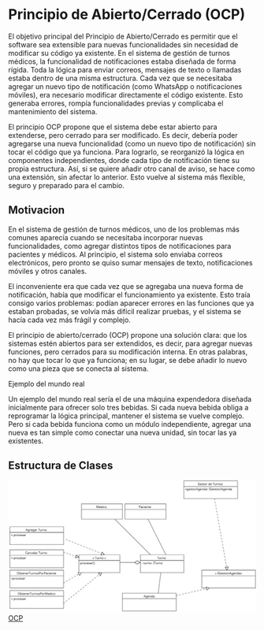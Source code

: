 # Principio de Abierto/Cerrado (OCP)


El objetivo principal del Principio de Abierto/Cerrado es permitir que el software sea extensible para nuevas funcionalidades sin necesidad de modificar su código ya existente.
  En el sistema de gestión de turnos médicos, la funcionalidad de notificaciones estaba diseñada de forma rígida. Toda la lógica para enviar correos, mensajes de texto o llamadas estaba dentro de una misma estructura. Cada vez que se necesitaba agregar un nuevo tipo de notificación (como WhatsApp o notificaciones móviles), era necesario modificar directamente el código existente. Esto generaba errores, rompía funcionalidades previas y complicaba el mantenimiento del sistema.

El principio OCP propone que el sistema debe estar abierto para extenderse, pero cerrado para ser modificado. Es decir, debería poder agregarse una nueva funcionalidad (como un nuevo tipo de notificación) sin tocar el código que ya funciona. Para lograrlo, se reorganizó la lógica en componentes independientes, donde cada tipo de notificación tiene su propia estructura. Así, si se quiere añadir otro canal de aviso, se hace como una extensión, sin afectar lo anterior. Esto vuelve al sistema más flexible, seguro y preparado para el cambio.

## Motivacion
En el sistema de gestión de turnos médicos, uno de los problemas más comunes aparecía cuando se necesitaba incorporar nuevas funcionalidades, como agregar distintos tipos de notificaciones para pacientes y médicos. Al principio, el sistema solo enviaba correos electrónicos, pero pronto se quiso sumar mensajes de texto, notificaciones móviles y otros canales.

El inconveniente era que cada vez que se agregaba una nueva forma de notificación, había que modificar el funcionamiento ya existente. Esto traía consigo varios problemas: podían aparecer errores en las funciones que ya estaban probadas, se volvía más difícil realizar pruebas, y el sistema se hacía cada vez más frágil y complejo.

El principio de abierto/cerrado (OCP) propone una solución clara: que los sistemas estén abiertos para ser extendidos, es decir, para agregar nuevas funciones, pero cerrados para su modificación interna. En otras palabras, no hay que tocar lo que ya funciona; en su lugar, se debe añadir lo nuevo como una pieza que se conecta al sistema.

Ejemplo del mundo real

Un ejemplo del mundo real sería el de una máquina expendedora diseñada inicialmente para ofrecer solo tres bebidas. Si cada nueva bebida obliga a reprogramar la lógica principal, mantener el sistema se vuelve complejo. Pero si cada bebida funciona como un módulo independiente,
agregar una nueva es tan simple como conectar una nueva unidad, sin tocar las ya existentes.

## Estructura de Clases
![SolidOcp](ocp.png)
[OCP](https://drive.google.com/file/d/1zbCc4-IQe8Mh6bt_k6AOmy6T_MoD2QwO/view?usp=sharing)
